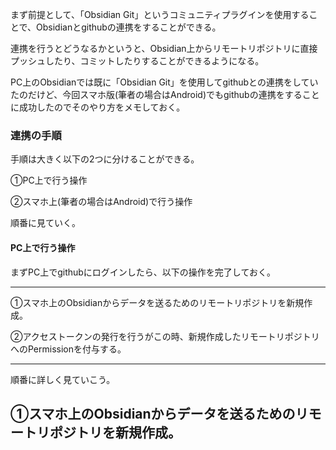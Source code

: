 まず前提として、「Obsidian Git」というコミュニティプラグインを使用することで、Obsidianとgithubの連携をすることができる。

連携を行うとどうなるかというと、Obsidian上からリモートリポジトリに直接プッシュしたり、コミットしたりすることができるようになる。

PC上のObsidianでは既に「Obsidian Git」を使用してgithubとの連携をしていたのだけど、今回スマホ版(筆者の場合はAndroid)でもgithubの連携をすることに成功したのでそのやり方をメモしておく。

### 連携の手順

手順は大きく以下の2つに分けることができる。

①PC上で行う操作

②スマホ上(筆者の場合はAndroid)で行う操作

順番に見ていく。

#### PC上で行う操作

まずPC上でgithubにログインしたら、以下の操作を完了しておく。

***
①スマホ上のObsidianからデータを送るためのリモートリポジトリを新規作成。

②アクセストークンの発行を行うがこの時、新規作成したリモートリポジトリへのPermissionを付与する。
***

順番に詳しく見ていこう。

①スマホ上のObsidianからデータを送るためのリモートリポジトリを新規作成。
--


